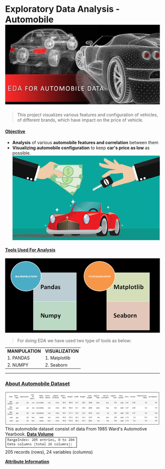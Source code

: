# Exploratory Data Analysis - Automobile<br>![enter image description here](https://github.com/ankesh-verma/EDA-Automobile-Data/blob/main/image/HeadImage.jpg?raw=true)
> This project visualizes various features and configuration of vehicles, of different brands, which have impact on the price of vehicle.

#### <u>Objective</u>
  * <b> Analysis</b> of various <b>automobile features and correlation</b> between them
  * <b>Visualizing automobile configuration</b> to keep <b>car's price as low </b>as possible. 
![enter image description here](https://github.com/ankesh-verma/EDA-Automobile-Data/blob/main/image/sellcar.jpg?raw=true)

####  <u>Tools Used For Analysis</u>
![EDA TOOLS](https://github.com/ankesh-verma/EDA-Automobile-Data/blob/main/image/Tool.PNG?raw=true)
> For doing EDA we have used two type of tools as below:
<table align=center>
<tr><td><b>MANIPULATION</b></td><td><b>VISUALIZATION</b></td></tr>
<tr><td>1. PANDAS</td><td>1. Matplotlib</td></tr>
<tr><td>2. NUMPY</td><td>2.  Seaborn </td></tr>
</table>
<hr>

### <u>About Automobile Dataset</u>
![enter image description here](https://github.com/ankesh-verma/EDA-Automobile-Data/blob/main/image/DataSet.PNG?raw=true)<br>
 This automobile dataset consist of data From 1985 Ward's Automotive Yearbook.
<u>**Data Volume**</u>     
![enter image description here](https://github.com/ankesh-verma/EDA-Automobile-Data/blob/main/image/rows_cols.PNG?raw=true)<br>
            205 records (rows), 24 variables (columns)
            
 **<u>Attribute Information</u>**
